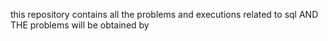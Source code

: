 this repository contains all the problems and executions related to sql AND THE problems will be obtained by  

